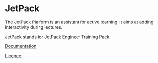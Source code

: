JetPack
============

The JetPack Platform is an assistant for active learning. It aims at adding interactivity during lectures.

JetPack stands for JetPack Engineer Training Pack.

[Documentation](https://github.com/projet-aaa/platform/tree/master/var/docs)

[Licence](LICENSE)